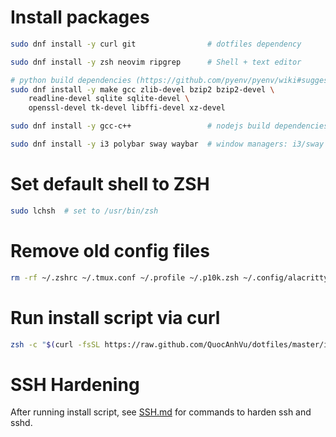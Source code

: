 # Install packages

```sh
sudo dnf install -y curl git                # dotfiles dependency

sudo dnf install -y zsh neovim ripgrep      # Shell + text editor

# python build dependencies (https://github.com/pyenv/pyenv/wiki#suggested-build-environment)
sudo dnf install -y make gcc zlib-devel bzip2 bzip2-devel \
    readline-devel sqlite sqlite-devel \
    openssl-devel tk-devel libffi-devel xz-devel

sudo dnf install -y gcc-c++                 # nodejs build dependencies (https://github.com/nodejs/node/blob/master/BUILDING.md#building-nodejs-on-supported-platforms)

sudo dnf install -y i3 polybar sway waybar  # window managers: i3/sway + polybar/waybar
```

# Set default shell to ZSH

```sh
sudo lchsh  # set to /usr/bin/zsh
```

# Remove old config files

```sh
rm -rf ~/.zshrc ~/.tmux.conf ~/.profile ~/.p10k.zsh ~/.config/alacritty ~/.config/i3 ~/.config/nvim ~/.config/polybar ~/.config/powerlevel10k ~/.config/sway ~/.config/waybar
```

# Run install script via curl

```sh
zsh -c "$(curl -fsSL https://raw.github.com/QuocAnhVu/dotfiles/master/install.sh)"
```

# SSH Hardening

After running install script, see [SSH.md](SSH.md) for commands to harden ssh and sshd.

